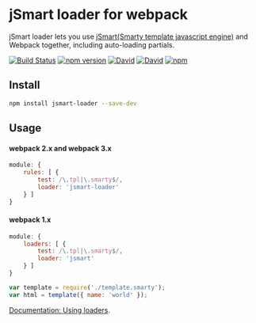 # jSmart loader for webpack
jSmart loader lets you use [jSmart(Smarty template javascript engine)](https://github.com/umakantp/jsmart) and Webpack together, including auto-loading partials.

[![Build Status](https://travis-ci.org/umakantp/jsmart-loader.png?branch=master)](https://travis-ci.org/umakantp/jsmart-loader)
[![npm version](https://img.shields.io/npm/v/jsmart-loader.svg)](https://www.npmjs.com/package/jsmart-loader)
[![David](https://img.shields.io/david/umakantp/jsmart-loader.svg)](https://www.npmjs.com/package/jsmart-loader)
[![David](https://img.shields.io/david/dev/umakantp/jsmart-loader.svg)](https://www.npmjs.com/package/jsmart-loader)
[![npm](https://img.shields.io/npm/l/jsmart-loader.svg)](https://github.com/umakantp/jsmart-loader/blob/master/LICENSE)

## Install

```sh
npm install jsmart-loader --save-dev
```

## Usage


#### webpack 2.x and webpack 3.x
```javascript
module: {
    rules: [ {
        test: /\.tpl|\.smarty$/,
        loader: 'jsmart-loader'
    } ]
}
```
#### webpack 1.x
```javascript
module: {
    loaders: [ {
        test: /\.tpl|\.smarty$/,
        loader: 'jsmart'
    } ]
}
```

```javascript
var template = require('./template.smarty');
var html = template({ name: 'world' });
```

[Documentation: Using loaders](https://webpack.js.org/concepts/loaders/#using-loaders).
